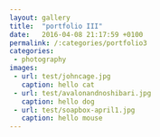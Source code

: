 ```yaml
---
layout: gallery
title:  "portfolio III"
date:   2016-04-08 21:17:59 +0100
permalink: /:categories/portfolio3
categories:
 - photography
images:
 - url: test/johncage.jpg
   caption: hello cat
 - url: test/avalonandnoshibari.jpg
   caption: hello dog
 - url: test/soapbox-april1.jpg
   caption: hello mouse
---
```

